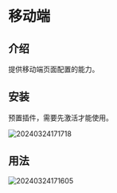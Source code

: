 # 移动端

<PluginInfo name="mobile-client"></PluginInfo>

## 介绍

提供移动端页面配置的能力。

## 安装

预置插件，需要先激活才能使用。

![20240324171718](https://static-docs.nocobase.com/20240324171718.png)

## 用法

![20240324171605](https://static-docs.nocobase.com/20240324171605.png)